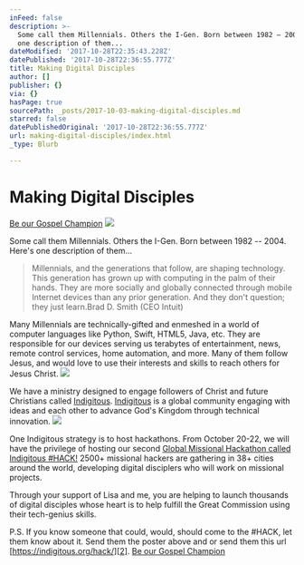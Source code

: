 ```yaml
---
inFeed: false
description: >-
  Some call them Millennials. Others the I-Gen. Born between 1982 – 2004. Here’s
  one description of them...
dateModified: '2017-10-28T22:35:43.228Z'
datePublished: '2017-10-28T22:36:55.777Z'
title: Making Digital Disciples
author: []
publisher: {}
via: {}
hasPage: true
sourcePath: _posts/2017-10-03-making-digital-disciples.md
starred: false
datePublishedOriginal: '2017-10-28T22:36:55.777Z'
url: making-digital-disciples/index.html
_type: Blurb

---
```

# Making Digital Disciples
[Be our Gospel Champion][0]
![](https://the-grid-user-content.s3-us-west-2.amazonaws.com/07d1d0c4-6969-4254-a0a8-918ad6d2838a.jpg)

Some call them Millennials. Others the I-Gen. Born between 1982 -- 2004\. Here's one description of them...

> Millennials, and the generations that follow, ​are shaping technology. This generation has grown up with computing in the palm of their hands. They are more socially and globally connected through mobile Internet devices than any prior generation. And they don't question; they just learn.Brad D. Smith (CEO Intuit)

Many Millennials are technically-gifted and enmeshed in a world of computer languages like Python, Swift, HTML5, Java, etc. They are responsible for our devices serving us terabytes of entertainment, news, remote control services, home automation, and more. Many of them follow Jesus, and would love to use their interests and skills to reach others for Jesus Christ.
![](https://the-grid-user-content.s3-us-west-2.amazonaws.com/5e4648ef-7f58-46b5-a0ce-c9cf7dbbc46e.png)

We have a ministry designed to engage followers of Christ and future Christians called [Indigitous][1]. [Indigitous][1] is a global community engaging with ideas and each other to advance God's Kingdom through technical innovation.
![](https://the-grid-user-content.s3-us-west-2.amazonaws.com/eaa1bb26-06b1-489f-8b5a-37d9a08d7642.jpg)

One Indigitous strategy is to host hackathons. From October 20-22, we will have the privilege of hosting our second [Global Missional Hackathon called Indigitous \#HACK!][2] 2500+ missional hackers are gathering in 38+ cities around the world, developing digital disciplers who will work on missional projects.

Through your support of Lisa and me, you are helping to launch thousands of digital disciples whose heart is to help fulfill the Great Commission using their tech-genius skills.

P.S. If you know someone that could, would, should come to the \#HACK, let them know about it. Send them the poster above and or send them this url [https://indigitous.org/hack/][2].
[Be our Gospel Champion][0]

[0]: https://give.cru.org/0258043
[1]: https://indigitous.org/
[2]: https://indigitous.org/hack/